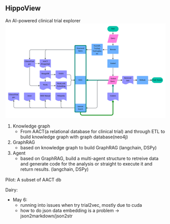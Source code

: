 ## HippoView

An AI-powered clinical trial explorer
![System Architecture](diagram/v1.png)



1. Knowledge graph
    - From AACT(a relational database for clinical trial) and through ETL to build knowledge graph with graph database(neo4j)
2. GraphRAG
    - based on knowledge graph to build GraphRAG (langchain, DSPy)
3. Agent
    - based on GraphRAG, build a multi-agent structure to retreive data and generate code for the analysis or straight to execute it and return results. (langchain, DSPy)


Pilot: A subset of AACT db　


Dairy:
* May 6: 
    - running into issues when try trial2vec, mostly due to cuda
    - how to do json data embedding is a problem -> json2markdown/json2str